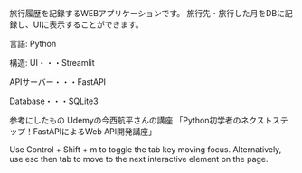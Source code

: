 旅行履歴を記録するWEBアプリケーションです。
旅行先・旅行した月をDBに記録し、UIに表示することができます。

言語:
Python

構造:
UI・・・Streamlit

APIサーバー・・・FastAPI

Database・・・SQLite3

参考にしたもの
Udemyの今西航平さんの講座
「Python初学者のネクストステップ！FastAPIによるWeb API開発講座」

Use Control + Shift + m to toggle the tab key moving focus. Alternatively, use esc then tab to move to the next interactive element on the page.
